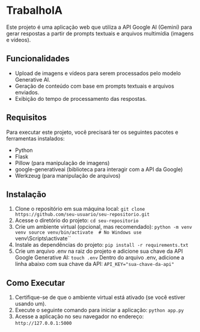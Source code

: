 # TrabalhoIA
Este projeto é uma aplicação web que utiliza a API Google AI (Gemini) para gerar respostas a partir de prompts textuais e arquivos multimídia (imagens e vídeos).
## Funcionalidades
- Upload de imagens e vídeos para serem processados pelo modelo Generative AI.
- Geração de conteúdo com base em prompts textuais e arquivos enviados.
- Exibição do tempo de processamento das respostas.
## Requisitos
Para executar este projeto, você precisará ter os seguintes pacotes e ferramentas instalados:
- Python
- Flask
- Pillow (para manipulação de imagens)
- google-generativeai (biblioteca para interagir com a API da Google)
- Werkzeug (para manipulação de arquivos)
## Instalação
1. Clone o repositório em sua máquina local:
`git clone https://github.com/seu-usuario/seu-repositorio.git`
2. Acesse o diretório do projeto:
`cd seu-repositorio`
3. Crie um ambiente virtual (opcional, mas recomendado):
`python -m venv venv
source venv/bin/activate  # No Windows use `venv\Scripts\activate``
4. Instale as dependências do projeto:
`pip install -r requirements.txt`
5. Crie um arquivo .env na raiz do projeto e adicione sua chave da API Google Generative AI:
`touch .env`
Dentro do arquivo .env, adicione a linha abaixo com sua chave da API:
`API_KEY="sua-chave-da-api"`
## Como Executar
1. Certifique-se de que o ambiente virtual está ativado (se você estiver usando um).
2. Execute o seguinte comando para iniciar a aplicação:
`python app.py`
3. Acesse a aplicação no seu navegador no endereço:
`http://127.0.0.1:5000`
